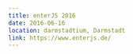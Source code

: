 ```yaml
---
title: enterJS 2016
date: 2016-06-16
location: darmstadtium, Darmstadt
link: https://www.enterjs.de/
---
```


